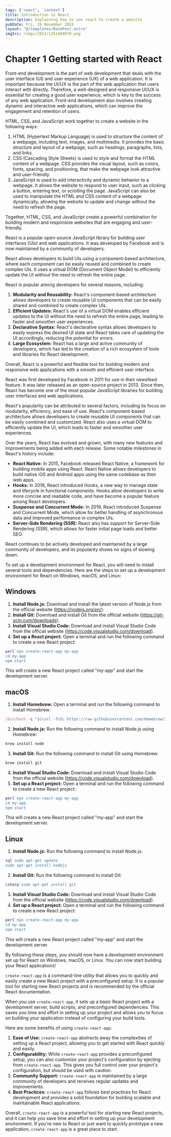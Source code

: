 ```yaml
---
tags: ['react', 'context']
title: Introduction to React
description: Explaining how to use react to create a website
pubDate: Fri, 29 November 2024
layout: "@/templates/BasePost.astro"
imgSrc: /imgs/2023/1351660070.png
---
```


# Chapter 1 Getting started with React

Front-end development is the part of web development that deals with the user interface (UI) and user experience (UX) of a web application. It is important because the UI/UX is the part of the web application that users interact with directly. Therefore, a well-designed and responsive UI/UX is essential for creating a good user experience, which is key to the success of any web application. Front-end development also involves creating dynamic and interactive web applications, which can improve the engagement and retention of users.


HTML, CSS, and JavaScript work together to create a website in the following ways:

1. HTML (Hypertext Markup Language) is used to structure the content of a webpage, including text, images, and multimedia. It provides the basic structure and layout of a webpage, such as headings, paragraphs, lists, and links.
2. CSS (Cascading Style Sheets) is used to style and format the HTML content of a webpage. CSS provides the visual layout, such as colors, fonts, spacing, and positioning, that make the webpage look attractive and user-friendly.
3. JavaScript is used to add interactivity and dynamic behavior to a webpage. It allows the website to respond to user input, such as clicking a button, entering text, or scrolling the page. JavaScript can also be used to manipulate the HTML and CSS content of a webpage dynamically, allowing the website to update and change without the need to refresh the page.

Together, HTML, CSS, and JavaScript create a powerful combination for building modern and responsive websites that are engaging and user-friendly.


React is a popular open-source JavaScript library for building user interfaces (UIs) and web applications. It was developed by Facebook and is now maintained by a community of developers.

React allows developers to build UIs using a component-based architecture, where each component can be easily reused and combined to create complex UIs. It uses a virtual DOM (Document Object Model) to efficiently update the UI without the need to refresh the entire page.

React is popular among developers for several reasons, including:

1. **Modularity and Reusability:** React's component-based architecture allows developers to create reusable UI components that can be easily shared and combined to create complex UIs.
2. **Efficient Updates:** React's use of a virtual DOM enables efficient updates to the UI without the need to refresh the entire page, leading to faster and smoother user experiences.
3. **Declarative Syntax:** React's declarative syntax allows developers to easily express the desired UI state and React takes care of updating the UI accordingly, reducing the potential for errors.
4. **Large Ecosystem:** React has a large and active community of developers, which has led to the creation of a rich ecosystem of tools and libraries for React development.

Overall, React is a powerful and flexible tool for building modern and responsive web applications with a smooth and efficient user interface.


React was first developed by Facebook in 2011 for use in their newsfeed feature. It was later released as an open-source project in 2013. Since then, React has become one of the most popular JavaScript libraries for building user interfaces and web applications.

React's popularity can be attributed to several factors, including its focus on modularity, efficiency, and ease of use. React's component-based architecture allows developers to create reusable UI components that can be easily combined and customized. React also uses a virtual DOM to efficiently update the UI, which leads to faster and smoother user experiences.

Over the years, React has evolved and grown, with many new features and improvements being added with each release. Some notable milestones in React's history include:

* **React Native:** In 2015, Facebook released React Native, a framework for building mobile apps using React. React Native allows developers to build native iOS and Android apps using the same codebase as their web apps.
* **Hooks:** In 2018, React introduced Hooks, a new way to manage state and lifecycle in functional components. Hooks allow developers to write more concise and readable code, and have become a popular feature among React developers.
* **Suspense and Concurrent Mode:** In 2019, React introduced Suspense and Concurrent Mode, which allow for better handling of asynchronous data and improved performance in complex UIs.
* **Server-Side Rendering (SSR):** React also has support for Server-Side Rendering (SSR), which allows for faster initial page loads and better SEO.

React continues to be actively developed and maintained by a large community of developers, and its popularity shows no signs of slowing down.


To set up a development environment for React, you will need to install several tools and dependencies. Here are the steps to set up a development environment for React on Windows, macOS, and Linux:

Windows
-------

1. **Install Node.js:** Download and install the latest version of Node.js from the official website (<https://nodejs.org/en/>).
2. **Install Git:** Download and install Git from the official website (<https://git-scm.com/downloads>).
3. **Install Visual Studio Code:** Download and install Visual Studio Code from the official website (<https://code.visualstudio.com/download>).
4. **Set up a React project:** Open a terminal and run the following command to create a new React project:


```jsx
perl`npx create-react-app my-app
cd my-app
npm start
```
This will create a new React project called "my-app" and start the development server.

macOS
-----

1. **Install Homebrew:** Open a terminal and run the following command to install Homebrew:


```jsx
/bin/bash -c "$(curl -fsSL https://raw.githubusercontent.com/Homebrew/install/HEAD/install.sh)"
```
2. **Install Node.js:** Run the following command to install Node.js using Homebrew:


```jsx
brew install node
```
3. **Install Git:** Run the following command to install Git using Homebrew:


```jsx
brew install git
```
4. **Install Visual Studio Code:** Download and install Visual Studio Code from the official website (<https://code.visualstudio.com/download>).
5. **Set up a React project:** Open a terminal and run the following command to create a new React project:


```jsx
perl`npx create-react-app my-app
cd my-app
npm start
```
This will create a new React project called "my-app" and start the development server.

Linux
-----

1. **Install Node.js:** Run the following command to install Node.js:


```jsx
sql`sudo apt-get update
sudo apt-get install nodejs
```
2. **Install Git:** Run the following command to install Git:


```jsx
csharp`sudo apt-get install git
```
3. **Install Visual Studio Code:** Download and install Visual Studio Code from the official website (<https://code.visualstudio.com/download>).
4. **Set up a React project:** Open a terminal and run the following command to create a new React project:


```jsx
perl`npx create-react-app my-app
cd my-app
npm start
```
This will create a new React project called "my-app" and start the development server.

By following these steps, you should now have a development environment set up for React on Windows, macOS, or Linux. You can now start building your React applications!


`create-react-app` is a command-line utility that allows you to quickly and easily create a new React project with a preconfigured setup. It is a popular tool for starting new React projects and is recommended by the official React documentation.

When you use `create-react-app`, it sets up a basic React project with a development server, build scripts, and preconfigured dependencies. This saves you time and effort in setting up your project and allows you to focus on building your application instead of configuring your build tools.

Here are some benefits of using `create-react-app`:

1. **Ease of Use:** `create-react-app` abstracts away the complexities of setting up a React project, allowing you to get started with React quickly and easily.
2. **Configurability:** While `create-react-app` provides a preconfigured setup, you can also customize your project's configuration by ejecting from `create-react-app`. This gives you full control over your project's configuration, but should be used with caution.
3. **Community Support:** `create-react-app` is maintained by a large community of developers and receives regular updates and improvements.
4. **Best Practices:** `create-react-app` follows best practices for React development and provides a solid foundation for building scalable and maintainable React applications.

Overall, `create-react-app` is a powerful tool for starting new React projects, and it can help you save time and effort in setting up your development environment. If you're new to React or just want to quickly prototype a new application, `create-react-app` is a great place to start.

